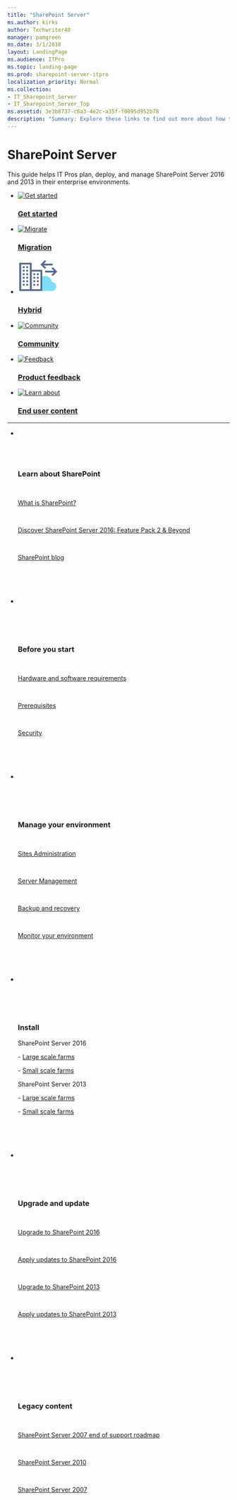 ```yaml
---
title: "SharePoint Server"
ms.author: kirks
author: Techwriter40
manager: pamgreen
ms.date: 3/1/2018
layout: LandingPage
ms.audience: ITPro
ms.topic: landing-page
ms.prod: sharepoint-server-itpro
localization_priority: Normal
ms.collection:
- IT_Sharepoint_Server
- IT_Sharepoint_Server_Top
ms.assetid: 3e3b8737-c6a3-4e2c-a35f-f0095d952b78
description: "Summary: Explore these links to find out more about how to implement SharePoint Server."
---
```


# SharePoint Server

  
This guide helps IT Pros plan, deploy, and manage SharePoint Server 2016 and 2013 in their enterprise environments. 
  
<ul class="panelContent cardsFTitle">
    <li>
        <a href="/sharepoint/getting-started">
        <div class="cardSize">
            <div class="cardPadding">
                <div class="card">
                    <div class="cardImageOuter">
                        <div class="cardImage">
                            <img src="https://docs.microsoft.com/en-us/media/common/i_get-started.svg" alt="Get started" />
                        </div>
                    </div>
                    <div class="cardText">
                        <h3>Get started</h3>
                    </div>
                </div>
            </div>
        </div>
        </a>
    </li>
    <li>
        <a href="/Sharepoint/migrate-to-sharepoint-online">
        <div class="cardSize">
            <div class="cardPadding">
                <div class="card">
                    <div class="cardImageOuter">
                        <div class="cardImage">
                            <img src="https://docs.microsoft.com/en-us/media/common/i_upgrade.svg" alt="Migrate" />
                        </div>
                    </div>
                    <div class="cardText">
                        <h3>Migration</h3>
                    </div>
                </div>
            </div>
        </div>
        </a>
    </li>
    <li>
        <a href="/SharePoint/hybrid/hybrid">
        <div class="cardSize">
            <div class="cardPadding">
                <div class="card">
                    <div class="cardImageOuter">
                        <div class="cardImage">
                            <img src="media/icon-hybrid.svg" alt="Hybrid" />
                        </div>
                    </div>
                    <div class="cardText">
                        <h3>Hybrid</h3>
                    </div>
                </div>
            </div>
        </div>
        </a>
    </li>
    <li>
        <a href="https://techcommunity.microsoft.com/t5/SharePoint/ct-p/SharePoint">
        <div class="cardSize">
            <div class="cardPadding">
                <div class="card">
                    <div class="cardImageOuter">
                        <div class="cardImage">
                            <img src="https://docs.microsoft.com/en-us/media/common/i_benefits.svg" alt="Community" />
                        </div>
                    </div>
                    <div class="cardText">
                        <h3>Community</h3>
                    </div>
                </div>
            </div>
        </div>
        </a>
    </li>
    <li>
        <a href="https://sharepoint.uservoice.com/">
        <div class="cardSize">
            <div class="cardPadding">
                <div class="card">
                    <div class="cardImageOuter">
                        <div class="cardImage">
                            <img src="https://docs.microsoft.com/en-us/media/common/i_feedback.svg" alt="Feedback" />
                        </div>
                    </div>
                    <div class="cardText">
                        <h3>Product feedback</h3>
                    </div>
                </div>
            </div>
        </div>
        </a>
    </li>
    <li>
        <a href="https://support.office.com/sharepoint">
        <div class="cardSize">
            <div class="cardPadding">
                <div class="card">
                    <div class="cardImageOuter">
                        <div class="cardImage">
                            <img src="https://docs.microsoft.com/en-us/media/common/i_learn-about.svg" alt="Learn about" />
                        </div>
                    </div>
                    <div class="cardText">
                        <h3>End user content</h3>
                    </div>
                </div>
            </div>
        </div>
        </a>
    </li>
</ul>

---

<ul class="panelContent cardsW">
    <li>
        <div class="cardSize">
            <div class="cardPadding">
                <div class="card">
                    <div class="cardText">
                        <h3>Learn about SharePoint</h3>
                        <p><a href="https://products.office.com/en-us/sharepoint/collaboration">What is SharePoint?</a></p>
                        <p><a href="https://channel9.msdn.com/Events/Ignite/Microsoft-Ignite-Orlando-2017/BRK2422">Discover SharePoint Server 2016: Feature Pack 2 & Beyond</a></p>
                        <p><a href="https://blogs.office.com/en-us/sharepoint/">SharePoint blog</a></p>
                    </div>
                </div>
            </div>
        </div>
    </li>
    <li>
        <div class="cardSize">
            <div class="cardPadding">
                <div class="card">
                    <div class="cardText">
                        <h3>Before you start</h3>
                        <p><a href="/sharepoint/install/hardware-and-software-requirements">Hardware and software requirements</a></p>
                        <p><a href="/sharepoint/install/prerequisites">Prerequisites</a></p>
                        <p><a href="/sharepoint/security-for-sharepoint-server/security-for-sharepoint-server">Security</a></p>
                     </div>
                </div>
            </div>
        </div>
    </li>
    <li>
        <div class="cardSize">
            <div class="cardPadding">
                <div class="card">
                    <div class="cardText">
                        <h3>Manage your environment</h3>
                        <p><a href="/sharepoint/sites/sites">Sites Administration</a></p>
                        <p><a href="/sharepoint/administration/server-management">Server Management</a></p>
                        <p><a href="/sharepoint/administration/backup-and-recovery-overview">Backup and recovery</a></p>
                        <p><a href="/sharepoint/administration/monitoring-overview">Monitor your environment</a></p>
               </div>
                </div>
            </div>
        </div> 
    </li>
    <li>
        <div class="cardSize">
            <div class="cardPadding">
                <div class="card">
                    <div class="cardText">
                        <h3>Install</h3>
                            <p>SharePoint Server 2016
                            <p> - <a href="/SharePoint/install/install-sharepoint-server-2016-across-multiple-servers">Large scale farms</a></p>
                            <p> - <a href="/SharePoint/install/install-sharepoint-server-2016-on-one-server">Small scale farms</a></p>
                            <p>SharePoint Server 2013
                            <p> - <a href="/SharePoint/install/multiple-servers-for-a-three-tier-farm">Large scale farms</a></p>
                            <p> - <a href="/SharePoint/install/single-server-with-sql-server">Small scale farms</a></p>
                    </div>
                </div>
            </div>
        </div>
    </li>
    <li>
        <div class="cardSize">
            <div class="cardPadding">
                <div class="card">
                    <div class="cardText">
                        <h3>Upgrade and update</h3>
                            <p><a href="/SharePoint/upgrade-and-update/upgrade-to-sharepoint-server-2016">Upgrade to SharePoint 2016</a></p>
                            <p><a href="/SharePoint/upgrade-and-update/deploy-updates-for-sharepoint-server-2016">Apply updates to SharePoint 2016</a></p>
                            <p><a href="/SharePoint/upgrade-and-update/upgrade-from-sharepoint-2010-to-sharepoint-2013">Upgrade to SharePoint 2013</a></p>
                            <p><a href="/SharePoint/upgrade-and-update/deploy-software-updates-for-sharepoint-2013">Apply updates to SharePoint 2013</a></p>
                    </div>
                </div>
            </div>
        </div>
    </li>
    <li>
        <div class="cardSize">
            <div class="cardPadding">
                <div class="card">
                    <div class="cardText">
                        <h3>Legacy content</h3>
                            <p><a href="https://support.office.com/en-us/article/sharepoint-server-2007-end-of-support-roadmap-ba124775-d5c0-4d68-b88d-8458ad4c3717">SharePoint Server 2007 end of support roadmap</a></p>
                            <p><a href="https://technet.microsoft.com/en-us/library/ee428287(v=office.14).aspx">SharePoint Server 2010</a></p>
                            <p><a href="https://technet.microsoft.com/en-us/library/cc303422(v=office.12).aspx">SharePoint Server 2007</a></p>
                    </div>
                </div>
            </div>
        </div>
    </li>
</ul>  



